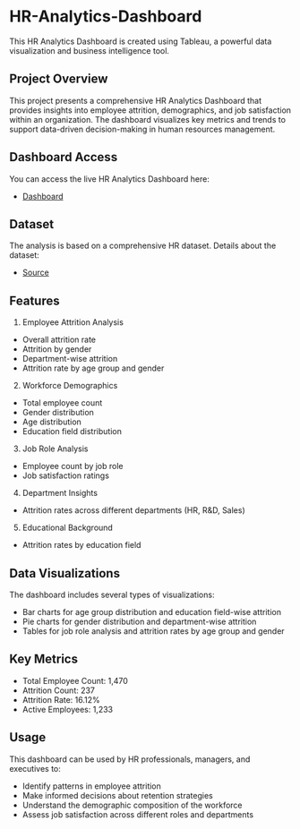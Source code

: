 # HR-Analytics-Dashboard

This HR Analytics Dashboard is created using Tableau, a powerful data visualization and business intelligence tool. 


## Project Overview

This project presents a comprehensive HR Analytics Dashboard that provides insights into employee attrition, demographics, and job satisfaction within an organization. The dashboard visualizes key metrics and trends to support data-driven decision-making in human resources management.

## Dashboard Access

You can access the live HR Analytics Dashboard here:
- [Dashboard](https://public.tableau.com/app/profile/apurvesh.nawale/viz/Book2_17120451436460/HRAnalysticsDashboard)


## Dataset

The analysis is based on a comprehensive HR dataset. Details about the dataset:
- [Source](https://docs.google.com/spreadsheets/d/1FJHz1DLypcuGOaGLYas684efmrICxlvc/edit?usp=sharing&ouid=109136627928882658458&rtpof=true&sd=true)


## Features
1. Employee Attrition Analysis
- Overall attrition rate
- Attrition by gender
- Department-wise attrition
- Attrition rate by age group and gender

2. Workforce Demographics
- Total employee count
- Gender distribution
- Age distribution
- Education field distribution


3. Job Role Analysis
- Employee count by job role
- Job satisfaction ratings


4. Department Insights
- Attrition rates across different departments (HR, R&D, Sales)


5. Educational Background
- Attrition rates by education field


## Data Visualizations


The dashboard includes several types of visualizations:

- Bar charts for age group distribution and education field-wise attrition
- Pie charts for gender distribution and department-wise attrition
- Tables for job role analysis and attrition rates by age group and gender


## Key Metrics
- Total Employee Count: 1,470
- Attrition Count: 237
- Attrition Rate: 16.12%
- Active Employees: 1,233

## Usage

This dashboard can be used by HR professionals, managers, and executives to:

- Identify patterns in employee attrition
- Make informed decisions about retention strategies
- Understand the demographic composition of the workforce
- Assess job satisfaction across different roles and departments

